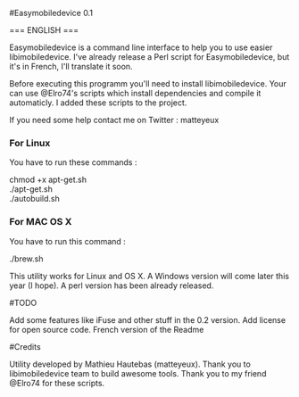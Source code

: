 #Easymobiledevice 0.1

=== ENGLISH ===

Easymobiledevice is a command line interface to help you to use easier libimobiledevice.
I've already release a Perl script for Easymobiledevice, but it's in French, I'll translate it soon.

Before executing this programm you'll need to install libimobiledevice.
Your can use @Elro74's scripts which install dependencies and compile it automaticly.
I added these scripts to the project.

If you need some help contact me on Twitter : matteyeux
 
### For Linux
You have to run these commands :

chmod +x apt-get.sh <br>
./apt-get.sh <br>
./autobuild.sh <br>

### For MAC OS X
You have to run this command : 

./brew.sh

This utility works for Linux and OS X.
A Windows version will come later this year (I hope).
A perl version has been already released.

#TODO

Add some features like iFuse and other stuff in the 0.2 version.
Add license for open source code.
French version of the Readme

#Credits

Utility developed by Mathieu Hautebas (matteyeux).
Thank you to libimobiledevice team to build awesome tools.
Thank you to my friend @Elro74 for these scripts.
